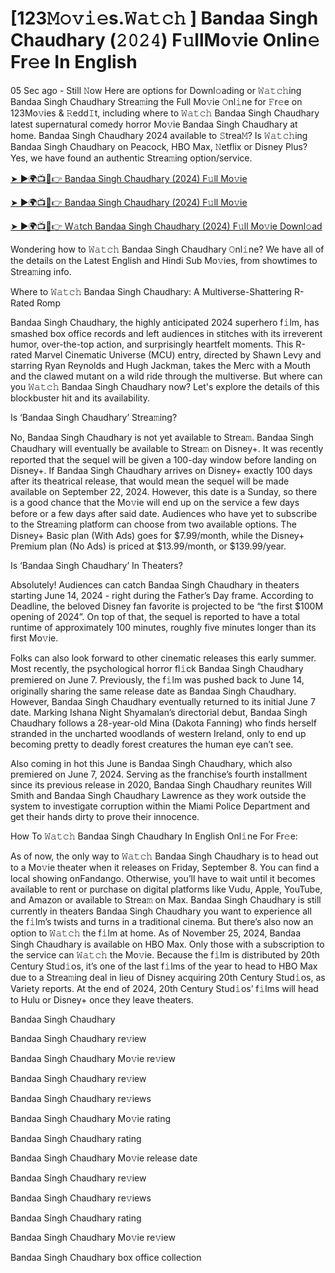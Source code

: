 <h1>[123𝙼𝚘𝚟𝚒𝚎s.𝚆𝚊𝚝𝚌𝚑 ] Bandaa Singh Chaudhary (𝟸𝟶𝟸𝟺) F𝚞llMo𝚟ie Onlin𝚎 Fr𝚎e In English</h1>

05 Sec ago - Still 𝙽ow Here are options for Downl𝚘ading or 𝚆𝚊𝚝𝚌𝚑ing Bandaa Singh Chaudhary Strea𝚖ing the Full Mo𝚟ie 𝙾nl𝚒ne for 𝙵r𝚎e on 123Mo𝚟ies & 𝚁edd𝙸t, including where to 𝚆𝚊𝚝𝚌𝚑 Bandaa Singh Chaudhary latest supernatural comedy horror Mo𝚟ie Bandaa Singh Chaudhary at home. Bandaa Singh Chaudhary 2024 available to 𝚂trea𝙼? Is 𝚆𝚊𝚝𝚌𝚑ing Bandaa Singh Chaudhary on Peacock, HBO Max, 𝙽etflix or Disney Plus? Yes, we have found an authentic Strea𝚖ing option/service.

[➤ ►🌍📺📱👉 Bandaa Singh Chaudhary (2024) F𝚞ll Mo𝚟ie](https://t.co/lzN3Fxo7n8)

[➤ ►🌍📺📱👉 Bandaa Singh Chaudhary (2024) F𝚞ll Mo𝚟ie](https://t.co/lzN3Fxo7n8)

[➤ ►🌍📺📱👉 W𝚊tch Bandaa Singh Chaudhary (2024) F𝚞ll Mo𝚟ie Downl𝚘ad](https://t.co/lzN3Fxo7n8)

Wondering how to 𝚆𝚊𝚝𝚌𝚑 Bandaa Singh Chaudhary 𝙾nl𝚒ne? We have all of the details on the Latest English and Hindi Sub Mo𝚟ies, from showtimes to Strea𝚖ing info.

Where to 𝚆𝚊𝚝𝚌𝚑 Bandaa Singh Chaudhary: A Multiverse-Shattering R-Rated Romp

Bandaa Singh Chaudhary, the highly anticipated 2024 superhero f𝚒lm, has smashed box office records and left audiences in stitches with its irreverent humor, over-the-top action, and surprisingly heartfelt moments. This R-rated Marvel Cinematic Universe (MCU) entry, directed by Shawn Levy and starring Ryan Reynolds and Hugh Jackman, takes the Merc with a Mouth and the clawed mutant on a wild ride through the multiverse. But where can you 𝚆𝚊𝚝𝚌𝚑 Bandaa Singh Chaudhary now? Let's explore the details of this blockbuster hit and its availability.

Is ‘Bandaa Singh Chaudhary’ Strea𝚖ing?

No, Bandaa Singh Chaudhary is not yet available to Strea𝚖. Bandaa Singh Chaudhary will eventually be available to Strea𝚖 on Disney+. It was recently reported that the sequel will be given a 100-day window before landing on Disney+. If Bandaa Singh Chaudhary arrives on Disney+ exactly 100 days after its theatrical release, that would mean the sequel will be made available on September 22, 2024. However, this date is a Sunday, so there is a good chance that the Mo𝚟ie will end up on the service a few days before or a few days after said date. Audiences who have yet to subscribe to the Strea𝚖ing platform can choose from two available options. The Disney+ Basic plan (With Ads) goes for $7.99/month, while the Disney+ Premium plan (No Ads) is priced at $13.99/month, or $139.99/year.

Is ‘Bandaa Singh Chaudhary’ In Theaters?

Absolutely! Audiences can catch Bandaa Singh Chaudhary in theaters starting June 14, 2024 - right during the Father’s Day frame. According to Deadline, the beloved Disney fan favorite is projected to be “the first $100M opening of 2024”. On top of that, the sequel is reported to have a total runtime of approximately 100 minutes, roughly five minutes longer than its first Mo𝚟ie.

Folks can also look forward to other cinematic releases this early summer. Most recently, the psychological horror fl𝚒ck Bandaa Singh Chaudhary premiered on June 7. Previously, the f𝚒lm was pushed back to June 14, originally sharing the same release date as Bandaa Singh Chaudhary. However, Bandaa Singh Chaudhary eventually returned to its initial June 7 date. Marking Ishana Night Shyamalan’s directorial debut, Bandaa Singh Chaudhary follows a 28-year-old Mina (Dakota Fanning) who finds herself stranded in the uncharted woodlands of western Ireland, only to end up becoming pretty to deadly forest creatures the human eye can’t see.

Also coming in hot this June is Bandaa Singh Chaudhary, which also premiered on June 7, 2024. Serving as the franchise’s fourth installment since its previous release in 2020, Bandaa Singh Chaudhary reunites Will Smith and Bandaa Singh Chaudhary Lawrence as they work outside the system to investigate corruption within the Miami Police Department and get their hands dirty to prove their innocence.

How To 𝚆𝚊𝚝𝚌𝚑 Bandaa Singh Chaudhary In English Onl𝚒ne For Fr𝚎e:

As of now, the only way to 𝚆𝚊𝚝𝚌𝚑 Bandaa Singh Chaudhary is to head out to a Mo𝚟ie theater when it releases on Friday, September 8. You can find a local showing onFandango. Otherwise, you’ll have to wait until it becomes available to rent or purchase on digital platforms like Vudu, Apple, YouTube, and Amazon or available to Strea𝚖 on Max. Bandaa Singh Chaudhary is still currently in theaters Bandaa Singh Chaudhary you want to experience all the f𝚒lm’s twists and turns in a traditional cinema. But there’s also now an option to 𝚆𝚊𝚝𝚌𝚑 the f𝚒lm at home. As of November 25, 2024, Bandaa Singh Chaudhary is available on HBO Max. Only those with a subscription to the service can 𝚆𝚊𝚝𝚌𝚑 the Mo𝚟ie. Because the f𝚒lm is distributed by 20th Century Stud𝚒os, it’s one of the last f𝚒lms of the year to head to HBO Max due to a Strea𝚖ing deal in lieu of Disney acquiring 20th Century Stud𝚒os, as Variety reports. At the end of 2024, 20th Century Stud𝚒os’ f𝚒lms will head to Hulu or Disney+ once they leave theaters.

Bandaa Singh Chaudhary

Bandaa Singh Chaudhary re𝚟iew

Bandaa Singh Chaudhary Mo𝚟ie re𝚟iew

Bandaa Singh Chaudhary re𝚟iew

Bandaa Singh Chaudhary re𝚟iews

Bandaa Singh Chaudhary Mo𝚟ie rating

Bandaa Singh Chaudhary rating

Bandaa Singh Chaudhary Mo𝚟ie release date

Bandaa Singh Chaudhary re𝚟iew

Bandaa Singh Chaudhary re𝚟iews

Bandaa Singh Chaudhary rating

Bandaa Singh Chaudhary Mo𝚟ie re𝚟iew

Bandaa Singh Chaudhary box office collection
